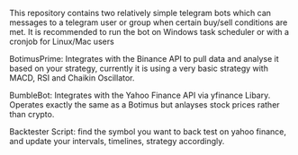 This repository contains two relatively simple telegram bots which can messages to a telegram user or group when certain buy/sell conditions are met. It is recommended to run the bot on Windows task scheduler or with a cronjob for Linux/Mac users

BotimusPrime: Integrates with the Binance API to pull data and analyse it based on your strategy, currently it is using a very basic strategy with MACD, RSI and Chaikin Oscillator.

BumbleBot: Integrates with the Yahoo Finance API via yfinance Libary. Operates exactly the same as a Botimus but anlayses stock prices rather than crypto.

Backtester Script: find the symbol you want to back test on yahoo finance, and update your intervals, timelines, strategy accordingly.
